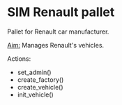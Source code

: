 # SIM Renault pallet

Pallet for Renault car manufacturer.

<u>Aim:</u> Manages Renault's vehicles.

Actions:
- set_admin()
- create_factory()
- create_vehicle()
- init_vehicle()
